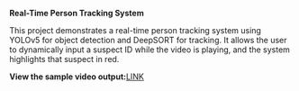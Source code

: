 **Real-Time Person Tracking System**

This project demonstrates a real-time person tracking system using YOLOv5 for object detection and DeepSORT for tracking. It allows the user to dynamically input a suspect ID while the video is playing, and the system highlights that suspect in red.

**View the sample video output:**[LINK](https://drive.google.com/file/d/1YTuOeDnwtM8yrQo5wsMnh2rXW0Q5rIop/view?usp=drive_link)